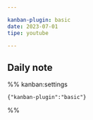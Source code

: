 ```yaml
---

kanban-plugin: basic
date: 2023-07-01
tipe: youtube

---
```


## Daily note





%% kanban:settings
```
{"kanban-plugin":"basic"}
```
%%